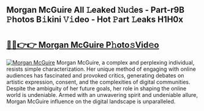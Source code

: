 ## Morgan McGuire All 𝙻eaked 𝙽u𝚍es - Part-r9B 𝙿hotos B𝚒kini 𝚅𝚒deo - Hot 𝙿art 𝙻eaks H1H0x

# <h2><a href="http://ld4nq4.urlbe.top/?page=Morgan+McGuire">🔗🔗👉👉 Morgan McGuire P𝚑oto𝚜Vid𝚎o</a></h2>

[![Morgan McGuire](https://i.imgur.com/eBuTRDB.gif)](http://ld4nq4.urlbe.top/?page=Morgan+McGuire)
Morgan McGuire, a complex and perplexing individual, resists simple characterization. Her unique method of engaging with online audiences has fascinated and provoked critics, generating debates on artistic expression, consent, and the complexities of digital communities. Despite the ambiguity of her future goals, her role in shaping the online world is undeniable. Armed with an unwavering spirit and undeniable allure, Morgan McGuire influence on the digital landscape is unparalleled.
